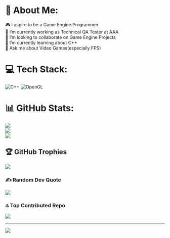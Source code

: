 # 💫 About Me:
🎮 I aspire to be a Game Engine Programmer<br>🔭 I’m currently working as Technical QA Tester at AAA<br>👯 I’m looking to collaborate on Game Engine Projects<br>🌱 I’m currently learning about C++ <br>💬 Ask me about Video Games(especially FPS)<br>


# 💻 Tech Stack:
![C++](https://img.shields.io/badge/c++-%2300599C.svg?style=for-the-badge&logo=c%2B%2B&logoColor=white) ![OpenGL](https://img.shields.io/badge/OpenGL-%23FFFFFF.svg?style=for-the-badge&logo=opengl)
# 📊 GitHub Stats:
![](https://github-readme-stats.vercel.app/api?username=ssamjoel&theme=merko&hide_border=false&include_all_commits=true&count_private=true)<br/>
![](https://github-readme-streak-stats.herokuapp.com/?user=ssamjoel&theme=merko&hide_border=false)<br/>
![](https://github-readme-stats.vercel.app/api/top-langs/?username=ssamjoel&theme=merko&hide_border=false&include_all_commits=true&layout=pie&exclude_repo=ssamjoel,ssamjoel.github.io)

## 🏆 GitHub Trophies
![](https://github-profile-trophy.vercel.app/?username=ssamjoel&theme=radical&no-frame=false&no-bg=true&margin-w=4)

### ✍️ Random Dev Quote
![](https://quotes-github-readme.vercel.app/api?type=horizontal&theme=radical)

### 🔝 Top Contributed Repo
![](https://github-contributor-stats.vercel.app/api?username=ssamjoel&limit=5&theme=dark&combine_all_yearly_contributions=true)

---
[![](https://visitcount.itsvg.in/api?id=ssamjoel&icon=0&color=0)](https://visitcount.itsvg.in)

<!-- Proudly created with GPRM ( https://gprm.itsvg.in ) -->
